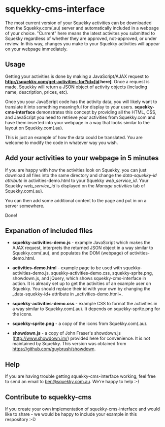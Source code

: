 squekky-cms-interface
=====================

The most current version of your Squekky activities can be downloaded from the Squekky.com(.au) server and automatically included in a webpage of your choice. "Current" here means the latest activites you submitted to Squekky regardless of whether they are approved, not-approved, or under review. In this way, changes you make to your Squekky activities will appear on your webpage immediately.

## Usage ##

Getting your activities is done by making a JavaScript/AJAX request to __http://squekky.com/get-activities-for?id=[id here]__. Once a request is made, Squekky will return a JSON object of activity objects (including name, description, prices, etc). 

Once you your JavaScript code has the activity data, you will likely want to translate it into something meaningful for display to your users. __squekky-cms-interface__ demonstrates this concept by providing all the HTML, CSS, and JavaScript you need to retrieve your activities from Squekky.com and have them inserted into your webpage in a way that looks similar to the layout on Squekky.com(.au).

This is just an example of how the data could be translated. You are welcome to modify the code in whatever way you wish.

## Add your activities to your webpage in 5 minutes ##
If you are happy with how the activities look on Squekky, you can just download all files into the same directory and change the _data-squekky-id attribute_ in activities-demo.html to your Squekky _web_service_id_. Your Squekky _web_service_id_ is displayed on the _Manage activities_ tab of Squekky.com(.au).

You can then add some additional content to the page and put in on a server somewhere. 

Done!

## Expanation of included files ##

* __squekky-activities-demo.js__ - example JavaScript which makes the AJAX request, interprets the returned JSON object in a way similar to Squekky.com(.au), and populates the DOM (webpage) of activities-demo.html.

* __activities-demo.html__ - example page to be used with squekky-activities-demo.js, squekky-activities-demo.css, squekky-sprite.png, showdown.js, and jQuery, which shows squekky-cms-interface in action. It is already set up to get the activities of an example user on Squekky. You should replace their id with your own by changing the _data-squekky-id+ attribute in _activities-demo.html+.

* __squekky-activities-demo.css__ - example CSS to format the activities in a way similar to Squekky.com(.au). It depends on squekky-sprite.png for the icons.

* __squekky-sprite.png__ - a copy of the icons from Squekky.com(.au).

* __showdown.js__ - a copy of John Fraser's showdown.js (http://www.showdown.im/) provided here for convenience. It is not maintained by Squekky. This version was obtained from https://github.com/guybrush/showdown.

## Help ##

If you are having trouble getting squekky-cms-interface working, feel free to send an email to ben@squekky.com.au. We're happy to help :-)

## Contribute to squekky-cms ##

If you create your own implementation of squekky-cms-interface and would like to share - we would be happy to include your example in this respository :-D
